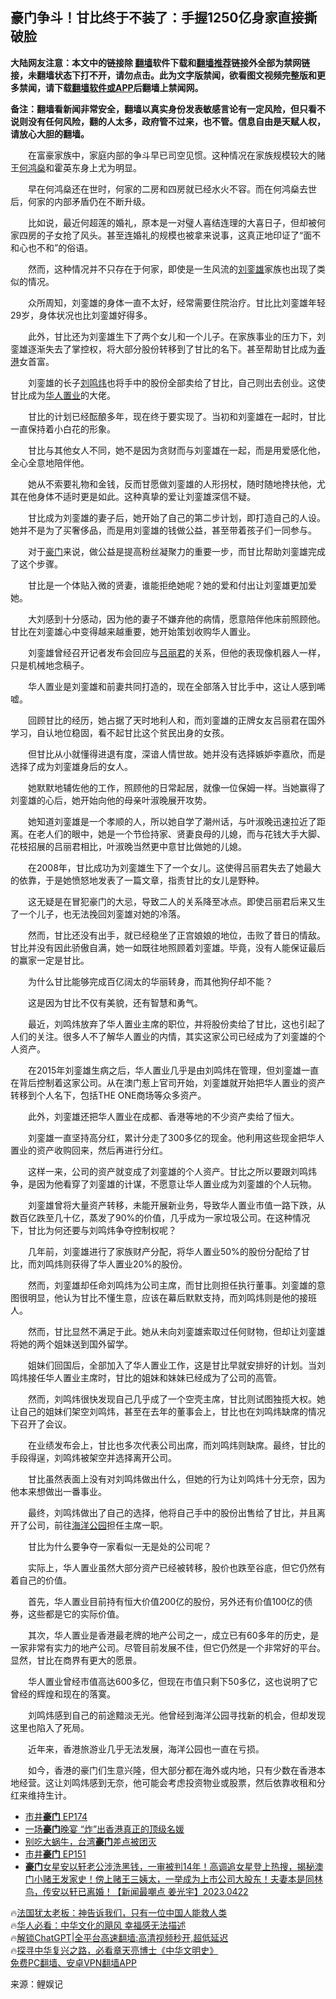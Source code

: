  <!-- 面包屑导航 --> <h2>豪门争斗！甘比终于不装了：手握1250亿身家直接撕破脸</h2> <p class="notice"><b>大陆网友注意：本文中的链接除 <a href="https://github.com/bannedbook/fanqiang" >翻墙</a>软件下载和<a href="https://github.com/killgcd/justmysocks/blob/master/README.md">翻墙推荐</a>链接外全部为禁网链接，未翻墙状态下打不开，请勿点击。此为文字版禁闻，欲看图文视频完整版和更多禁闻，请下载<a href="https://github.com/bannedbook/fanqiang">翻墙软件或APP</a>后翻墙上禁闻网。</p><p>备注：翻墙看新闻非常安全，翻墙以真实身份发表敏感言论有一定风险，但只看不说则没有任何风险，翻的人太多，政府管不过来，也不管。信息自由是天赋人权，请放心大胆的翻墙。</b></p>  <div class="entry"> <p id="conimg">　　在富豪家族中，家庭内部的争斗早已司空见惯。这种情况在家族规模较大的赌王<a href="https://www.bannedbook.org/bnews/tag/%e4%bd%95%e9%b8%bf%e7%87%8a/" class="st_tag internal_tag" rel="tag" title="标签 何鸿燊 下的日志">何鸿燊</a>和霍英东身上尤为明显。</p> <p>　　早在何鸿燊还在世时，何家的二房和四房就已经水火不容。而在何鸿燊去世后，何家的内部矛盾仍在不断升级。</p> <p>　　比如说，最近何超莲的婚礼，原本是一对璧人喜结连理的大喜日子，但却被何家四房的子女抢了风头。甚至连婚礼的规模也被拿来说事，这真正地印证了“面不和心也不和”的俗语。</p> <p>　　然而，这种情况并不只存在于何家，即使是一生风流的<a href="https://www.bannedbook.org/bnews/tag/%e5%88%98%e9%8a%ae%e9%9b%84/" class="st_tag internal_tag" rel="tag" title="标签 刘銮雄 下的日志">刘銮雄</a>家族也出现了类似的情况。</p> <p>　　众所周知，刘銮雄的身体一直不太好，经常需要住院治疗。甘比比刘銮雄年轻29岁，身体状况也比刘銮雄好得多。</p> <p>　　此外，甘比还为刘銮雄生下了两个女儿和一个儿子。在家族事业的压力下，刘銮雄逐渐失去了掌控权，将大部分股份转移到了甘比的名下。甚至帮助甘比成为<a href="https://www.bannedbook.org/bnews/tag/%e9%a6%99%e6%b8%af/" class="st_tag internal_tag" rel="tag" title="标签 香港 下的日志">香港</a>女首富。</p> <p>　　刘銮雄的长子<a href="https://www.bannedbook.org/bnews/tag/%E5%88%98%E9%B8%A3%E7%82%9C/" class="st_tag internal_tag" rel="tag" title="标签 刘鸣炜 下的日志">刘鸣炜</a>也将手中的股份全部卖给了甘比，自己则出去创业。这使甘比成为<a href="https://www.bannedbook.org/bnews/tag/%e5%8d%8e%e4%ba%ba/" class="st_tag internal_tag" rel="tag" title="标签 华人 下的日志">华人</a><a href="https://www.bannedbook.org/bnews/tag/%E7%BD%AE%E4%B8%9A/" class="st_tag internal_tag" rel="tag" title="标签 置业 下的日志">置业</a>的大佬。</p> <p>　　甘比的计划已经酝酿多年，现在终于要实现了。当初和刘銮雄在一起时，甘比一直保持着小白花的形象。</p> <p>　　甘比与其他女人不同，她不是因为贪财而与刘銮雄在一起，而是用爱感化他，全心全意地陪伴他。</p> <p>　　她从不索要礼物和金钱，反而甘愿做刘銮雄的人形拐杖，随时随地搀扶他，尤其在他身体不适时更是如此。这种真挚的爱让刘銮雄深信不疑。</p> <p>　　甘比成为刘銮雄的妻子后，她开始了自己的第二步计划，即打造自己的人设。她并不是为了买奢侈品，而是用刘銮雄的钱做公益，甚至带着孩子们一同参与。</p> <p>　　对于<a href="https://www.bannedbook.org/bnews/tag/%e8%b1%aa%e9%97%a8/" class="st_tag internal_tag" rel="tag" title="标签 豪门 下的日志">豪门</a>来说，做公益是提高粉丝凝聚力的重要一步，而甘比帮助刘銮雄完成了这个步骤。</p> <p>　　甘比是一个体贴入微的贤妻，谁能拒绝她呢？她的爱和付出让刘銮雄更加爱她。</p> <p>　　大刘感到十分感动，因为他的妻子不嫌弃他的病情，愿意陪伴他床前照顾他。甘比在刘銮雄心中变得越来越重要，她开始策划收购华人置业。</p> <p>　　刘銮雄曾经召开记者发布会回应与<a href="https://www.bannedbook.org/bnews/tag/%e5%90%95%e4%b8%bd%e5%90%9b/" class="st_tag internal_tag" rel="tag" title="标签 吕丽君 下的日志">吕丽君</a>的关系，但他的表现像机器人一样，只是机械地念稿子。</p> <p>　　华人置业是刘銮雄和前妻共同打造的，现在全部落入甘比手中，这让人感到唏嘘。</p> <p>　　回顾甘比的经历，她占据了天时地利人和，而刘銮雄的正牌女友吕丽君在国外学习，自认地位稳固，看不起甘比这个贫民出身的女孩。</p> <p>　　但甘比从小就懂得进退有度，深谙人情世故。她并没有选择嫉妒李嘉欣，而是选择了成为刘銮雄身后的女人。</p> <p>　　她默默地辅佐他的工作，照顾他的日常起居，就像一位保姆一样。当她赢得了刘銮雄的心后，她开始向他的母亲叶淑晚展开攻势。</p> <p>　　她知道刘銮雄是一个孝顺的人，所以她自学了潮州话，与叶淑晚迅速拉近了距离。在老人们的眼中，她是一个节俭持家、贤妻良母的儿媳，而与花钱大手大脚、花枝招展的吕丽君相比，叶淑晚当然更中意甘比做她的儿媳。</p> <p>　　在2008年，甘比成功为刘銮雄生下了一个女儿。这使得吕丽君失去了她最大的依靠，于是她愤怒地发表了一篇文章，指责甘比的女儿是野种。</p> <p>　　这无疑是在冒犯豪门的大忌，导致二人的关系降至冰点。即使吕丽君后来又生了一个儿子，也无法挽回刘銮雄对她的冷落。</p> <p>　　然而，甘比还没有出手，就已经稳坐了正宫娘娘的地位，击败了昔日的情敌。甘比并没有因此骄傲自满，她一如既往地照顾着刘銮雄。毕竟，没有人能保证最后的赢家一定是甘比。</p> <p>　　为什么甘比能够完成百亿阔太的华丽转身，而其他狗仔却不能？</p>  <p>　　这是因为甘比不仅有美貌，还有智慧和勇气。</p> <p>　　最近，刘鸣炜放弃了华人置业主席的职位，并将股份卖给了甘比，这也引起了人们的关注。很多人不了解华人置业的内情，其实这家公司已经成为了刘銮雄的个人资产。</p> <p>　　在2015年刘銮雄生病之后，华人置业几乎是由刘鸣炜在管理，但刘銮雄一直在背后控制着这家公司。从在澳门惹上官司开始，刘銮雄就开始把华人置业的资产转移到个人名下，包括THE ONE商场等众多资产。</p> <p>　　此外，刘銮雄还把华人置业在成都、香港等地的不少资产卖给了恒大。</p> <p>　　刘銮雄一直坚持高分红，累计分走了300多亿的现金。他利用这些现金把华人置业的资产收购回来，然后再进行分红。</p> <p>　　这样一来，公司的资产就变成了刘銮雄的个人资产。甘比之所以要跟刘鸣炜争，是因为他看穿了刘銮雄的计谋，不愿意让华人置业成为刘銮雄的个人玩物。</p> <p>　　刘銮雄曾将大量资产转移，未能开展新业务，导致华人置业市值一路下跌，从数百亿跌至几十亿，蒸发了90%的价值，几乎成为一家垃圾公司。在这种情况下，甘比为何还要与刘鸣炜争夺控制权呢？</p> <p>　　几年前，刘銮雄进行了家族财产分配，将华人置业50%的股份分配给了甘比，而刘鸣炜则获得了华人置业20%的股份。</p> <p>　　然而，刘銮雄却任命刘鸣炜为公司主席，而甘比则担任执行董事。刘銮雄的意图很明显，他认为甘比不懂生意，应该在幕后默默支持，而刘鸣炜则是他的接班人。</p> <p>　　然而，甘比显然不满足于此。她从未向刘銮雄索取过任何财物，但却让刘銮雄将她的两个姐妹送到国外留学。</p> <p>　　姐妹们回国后，全部加入了华人置业工作，这是甘比早就安排好的计划。当刘鸣炜接任华人置业主席时，甘比的姐妹和妹妹已经成为了公司的高管。</p> <p>　　然而，刘鸣炜很快发现自己几乎成了一个空壳主席，甘比则试图独揽大权。她让自己的姐妹们架空刘鸣炜，甚至在去年的董事会上，甘比也在刘鸣炜缺席的情况下召开了会议。</p>  <p>　　在业绩发布会上，甘比也多次代表公司出席，而刘鸣炜则缺席。最终，甘比的手段得逞，刘鸣炜被架空并选择离开公司。</p> <p>　　甘比虽然表面上没有对刘鸣炜做出什么，但她的行为让刘鸣炜十分无奈，因为他本来想做出一番事业。</p> <p>　　最终，刘鸣炜做出了自己的选择，他将自己手中的股份出售给了甘比，并且离开了公司，前往<a href="https://www.bannedbook.org/bnews/tag/%E6%B5%B7%E6%B4%8B%E5%85%AC%E5%9B%AD/" class="st_tag internal_tag" rel="tag" title="标签 海洋公园 下的日志">海洋公园</a>担任主席一职。</p> <p>　　甘比为什么要争夺一家看似一无是处的公司呢？</p> <p>　　实际上，华人置业虽然大部分资产已经被转移，股价也跌至谷底，但它仍然有着自己的价值。</p> <p>　　首先，华人置业目前持有恒大价值200亿的股份，另外还有价值100亿的债券，这些都是它的实际价值。</p> <p>　　其次，华人置业是香港最老牌的地产公司之一，成立已有60多年的历史，是一家非常有实力的地产公司。尽管目前发展不佳，但它仍然是一个非常好的平台。显然，甘比在商界有更大的愿景。</p> <p>　　华人置业曾经市值高达600多亿，但现在市值只剩下50多亿，这也说明了它曾经的辉煌和现在的落寞。</p> <p>　　刘鸣炜感到自己的前途黯淡无光。他曾经到海洋公园寻找新的机会，但却发现这里也陷入了死局。</p> <p>　　近年来，香港旅游业几乎无法发展，海洋公园也一直在亏损。</p> <p>　　如今，香港的豪门们生意兴隆，但大部分都在海外或内地，只有少数在香港本地经营。这让刘鸣炜感到无奈，他可能会考虑投资物业或股票，然后依靠收租和分红来维持生计。 </p> <!--<div id="taboola-mid-1"></div>--><ul class='op-related-articles' title='相关阅读'> <li><a href='https://www.bannedbook.org/bnews/taiwannews/20230602/1892022.html' target='_blank'>市井<b>豪门</b> EP174</a></li> <li><a href='https://www.bannedbook.org/bnews/cnnews/hknews/20230527/1889520.html' target='_blank'>一场<b>豪门</b>晚宴 “炸”出香港真正的顶级名媛</a></li> <li><a href='https://www.bannedbook.org/bnews/cnnews/20230513/1883604.html' target='_blank'>别吃大蜗牛，台湾<b>豪门</b>差点被团灭</a></li> <li><a href='https://www.bannedbook.org/bnews/taiwannews/20230503/1879382.html' target='_blank'>市井<b>豪门</b> EP151</a></li> <li><a href='https://www.bannedbook.org/bnews/sohnews/20230423/1875484.html' target='_blank'><b>豪门</b>女星安以轩老公涉洗黑钱，一审被判14年！高调追女星登上热搜，揭秘澳门小赌王发家史！傍上赌王三姨太，一举成为上市公司大股东！夫妻本是同林鸟，传安以轩已离婚！【新闻最嘲点 姜光宇】2023.0422</a></li> </ul> <p class="texttj"> 🔥<a href="https://www.bannedbook.org/bnews/ssgc/20230219/1850782.html" target="_blank">法国犹太老板：神告诉我们，只有一位中国人能救人类</a><br/> 🔥<a href="https://www.bannedbook.org/bnews/comments/20220220/1694796.html" target="_blank">华人必看：中华文化的飓风 幸福感无法描述</a><br/> 🔥<a href="https://github.com/bannedbook/fanqiang/wiki/V2ray%E6%9C%BA%E5%9C%BA" target="_blank">解锁ChatGPT|全平台高速翻墙:高清视频秒开,超低延迟</a><br/> 🔥<a href="https://www.bannedbook.org/bnews/comments/20220808/1768773.html" target="_blank">探寻中华复兴之路，必看章天亮博士《中华文明史》</a><br/> <a href="https://github.com/bannedbook/fanqiang/wiki/%E7%A6%81%E9%97%BB%E7%BD%91%E5%AE%89%E5%8D%93%E7%BF%BB%E5%A2%99%E6%96%B0%E9%97%BBAPP" target="_blank">免费PC翻墙、安卓VPN翻墙APP</a><br/> </p> <p class="src-info">来源：鲤娱记 </p><a name='sharetosocial'></a> <div style="margin-bottom:5px;padding-bottom:5px;clear:both"> <div id="archive-pix-1" class="banner-ads"> <!-- AuctionX Display platform tag START --> <div id="27602x728x90x621x_ADSLOT1" clicktrack="%%CLICK_URL_ESC%%"></div>  <!-- AuctionX Display platform tag END --> </div> <div id="archive-pix-2" class="banner-ads"> <!-- AuctionX Display platform tag START --> <div id="27556x300x250x621x_ADSLOT1" clicktrack="%%CLICK_URL_ESC%%" style="margin:0 auto;text-align:center"></div>  <!-- AuctionX Display platform tag END --> </div> </div>  <div id="archive-pix-1" class="banner-ads"> <!-- AuctionX Display platform tag START --> <div id="27603x728x90x621x_ADSLOT1" clicktrack="%%CLICK_URL_ESC%%"></div>  <!-- AuctionX Display platform tag END --> </div> </div><!--END ENTRY--> 